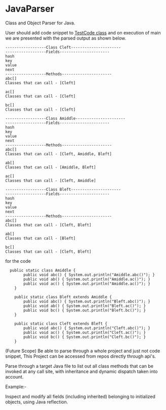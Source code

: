 # JavaParser
Class and Object Parser for Java.

User should add code snippet to [TestCode class](https://github.com/kingstabyou/JavaParser/blob/main/src/main/java/TestCode.java) and on execution of main we are presented with the parsed output as shown below.

```
------------------Class Cleft----------------------
------------------Fields----------------------
hash
key
value
next
------------------Methods----------------------
abc[]
Classes that can call - [Cleft]

ac[]
Classes that can call - [Cleft]

bc[]
Classes that can call - [Cleft]

------------------Class Amiddle----------------------
------------------Fields----------------------
hash
key
value
next
------------------Methods----------------------
abc[]
Classes that can call - [Cleft, Amiddle, Bleft]

ab[]
Classes that can call - [Amiddle, Bleft]

ac[]
Classes that can call - [Cleft, Amiddle]

------------------Class Bleft----------------------
------------------Fields----------------------
hash
key
value
next
------------------Methods----------------------
abc[]
Classes that can call - [Cleft, Bleft]

ab[]
Classes that can call - [Bleft]

bc[]
Classes that can call - [Cleft, Bleft]
```

for the code 
```
  public static class Amiddle {
        public void abc() { System.out.println("Amiddle.abc()"); }
        public void ab() { System.out.println("Amiddle.ac()"); }
        public void ac() { System.out.println("Amiddle.ac()"); }
    }

    public static class Bleft extends Amiddle {
        public void abc() { System.out.println("Bleft.abc()"); }
        public void ab() { System.out.println("Bleft.ac()"); }
        public void bc() { System.out.println("Bleft.bc()"); }
    }

    public static class Cleft extends Bleft {
        public void abc() { System.out.println("Cleft.abc()"); }
        public void ac() { System.out.println("Cleft.ac()"); }
        public void bc() { System.out.println("Cleft.bc()"); }
    }
```    


(Future Scope) Be able to parse through a whole project and just not code snippet, This Project can be accessed from repos directly through api's.

Parse through a target Java file to list out all class methods that can be invoked at any call site, with inheritance and
dynamic dispatch taken into account. 

Example:-


Inspect and modify all fields (including inherited) belonging to initialized objects, using Java reflection.
